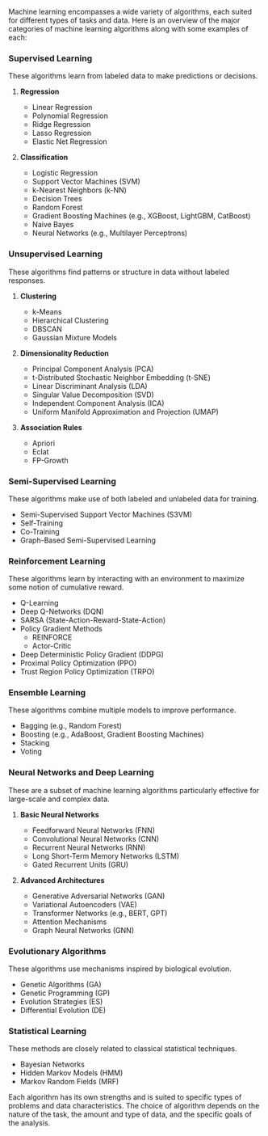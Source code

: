 Machine learning encompasses a wide variety of algorithms, each suited for different types of tasks and data. Here is an overview of the major categories of machine learning algorithms along with some examples of each:

### Supervised Learning
These algorithms learn from labeled data to make predictions or decisions.

1. **Regression**
   - Linear Regression
   - Polynomial Regression
   - Ridge Regression
   - Lasso Regression
   - Elastic Net Regression

2. **Classification**
   - Logistic Regression
   - Support Vector Machines (SVM)
   - k-Nearest Neighbors (k-NN)
   - Decision Trees
   - Random Forest
   - Gradient Boosting Machines (e.g., XGBoost, LightGBM, CatBoost)
   - Naive Bayes
   - Neural Networks (e.g., Multilayer Perceptrons)

### Unsupervised Learning
These algorithms find patterns or structure in data without labeled responses.

1. **Clustering**
   - k-Means
   - Hierarchical Clustering
   - DBSCAN
   - Gaussian Mixture Models

2. **Dimensionality Reduction**
   - Principal Component Analysis (PCA)
   - t-Distributed Stochastic Neighbor Embedding (t-SNE)
   - Linear Discriminant Analysis (LDA)
   - Singular Value Decomposition (SVD)
   - Independent Component Analysis (ICA)
   - Uniform Manifold Approximation and Projection (UMAP)

3. **Association Rules**
   - Apriori
   - Eclat
   - FP-Growth

### Semi-Supervised Learning
These algorithms make use of both labeled and unlabeled data for training.

- Semi-Supervised Support Vector Machines (S3VM)
- Self-Training
- Co-Training
- Graph-Based Semi-Supervised Learning

### Reinforcement Learning
These algorithms learn by interacting with an environment to maximize some notion of cumulative reward.

- Q-Learning
- Deep Q-Networks (DQN)
- SARSA (State-Action-Reward-State-Action)
- Policy Gradient Methods
   - REINFORCE
   - Actor-Critic
- Deep Deterministic Policy Gradient (DDPG)
- Proximal Policy Optimization (PPO)
- Trust Region Policy Optimization (TRPO)

### Ensemble Learning
These algorithms combine multiple models to improve performance.

- Bagging (e.g., Random Forest)
- Boosting (e.g., AdaBoost, Gradient Boosting Machines)
- Stacking
- Voting

### Neural Networks and Deep Learning
These are a subset of machine learning algorithms particularly effective for large-scale and complex data.

1. **Basic Neural Networks**
   - Feedforward Neural Networks (FNN)
   - Convolutional Neural Networks (CNN)
   - Recurrent Neural Networks (RNN)
   - Long Short-Term Memory Networks (LSTM)
   - Gated Recurrent Units (GRU)

2. **Advanced Architectures**
   - Generative Adversarial Networks (GAN)
   - Variational Autoencoders (VAE)
   - Transformer Networks (e.g., BERT, GPT)
   - Attention Mechanisms
   - Graph Neural Networks (GNN)

### Evolutionary Algorithms
These algorithms use mechanisms inspired by biological evolution.

- Genetic Algorithms (GA)
- Genetic Programming (GP)
- Evolution Strategies (ES)
- Differential Evolution (DE)

### Statistical Learning
These methods are closely related to classical statistical techniques.

- Bayesian Networks
- Hidden Markov Models (HMM)
- Markov Random Fields (MRF)

Each algorithm has its own strengths and is suited to specific types of problems and data characteristics. The choice of algorithm depends on the nature of the task, the amount and type of data, and the specific goals of the analysis.
